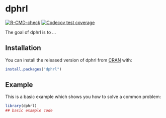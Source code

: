
# dphrl

<!-- badges: start -->
[![R-CMD-check](https://github.com/nelstevens/daphniaRuler/workflows/R-CMD-check/badge.svg)](https://github.com/nelstevens/daphniaRuler/actions)
[![Codecov test coverage](https://codecov.io/gh/nelstevens/daphniaRuler/branch/main/graph/badge.svg)](https://codecov.io/gh/nelstevens/daphniaRuler?branch=main)
<!-- badges: end -->

The goal of dphrl is to ...

## Installation

You can install the released version of dphrl from [CRAN](https://CRAN.R-project.org) with:

``` r
install.packages("dphrl")
```

## Example

This is a basic example which shows you how to solve a common problem:

``` r
library(dphrl)
## basic example code
```


